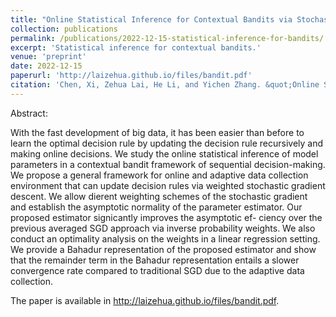 ```yaml
---
title: "Online Statistical Inference for Contextual Bandits via Stochastic Gradient Descent"
collection: publications
permalink: /publications/2022-12-15-statistical-inference-for-bandits/
excerpt: 'Statistical inference for contextual bandits.'
venue: 'preprint'
date: 2022-12-15
paperurl: 'http://laizehua.github.io/files/bandit.pdf'
citation: 'Chen, Xi, Zehua Lai, He Li, and Yichen Zhang. &quot;Online Statistical Inference for Contextual Bandits via Stochastic Gradient Descent.&quot; preprints (2022).'
---
```

Abstract:

With the fast development of big data, it has been easier than before to learn the optimal
decision rule by updating the decision rule recursively and making online decisions. We study
the online statistical inference of model parameters in a contextual bandit framework of sequential
decision-making. We propose a general framework for online and adaptive data collection
environment that can update decision rules via weighted stochastic gradient descent. We allow
dierent weighting schemes of the stochastic gradient and establish the asymptotic normality
of the parameter estimator. Our proposed estimator signicantly improves the asymptotic ef-
ciency over the previous averaged SGD approach via inverse probability weights. We also
conduct an optimality analysis on the weights in a linear regression setting. We provide a
Bahadur representation of the proposed estimator and show that the remainder term in the
Bahadur representation entails a slower convergence rate compared to traditional SGD due to
the adaptive data collection.

The paper is available in http://laizehua.github.io/files/bandit.pdf.
